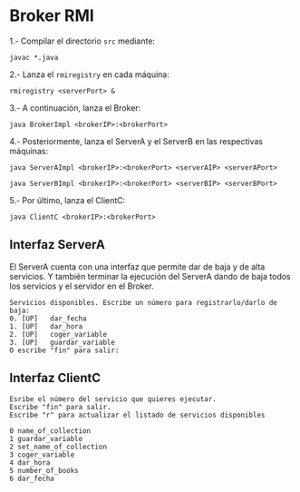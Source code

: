 # Broker RMI

1.- Compilar el directorio `src` mediante:
```
javac *.java
```

2.- Lanza el `rmiregistry` en cada máquina:
```
rmiregistry <serverPort> &
```

3.- A continuación, lanza el Broker:
```
java BrokerImpl <brokerIP>:<brokerPort>
```

4.- Posteriormente, lanza el ServerA y el ServerB en las respectivas máquinas:
```
java ServerAImpl <brokerIP>:<brokerPort> <serverAIP> <serverAPort>
```
```
java ServerBImpl <brokerIP>:<brokerPort> <serverBIP> <serverBPort>
```

5.- Por último, lanza el ClientC:
```
java ClientC <brokerIP>:<brokerPort> 
```

## Interfaz ServerA
El ServerA cuenta con una interfaz que permite dar de baja y de alta servicios.
Y también terminar la ejecución del ServerA dando de baja todos los servicios
y el servidor en el Broker.

```
Servicios disponibles. Escribe un número para registrarlo/darlo de baja:
0. [UP]   dar_fecha
1. [UP]   dar_hora
2. [UP]   coger_variable
3. [UP]   guardar_variable
O escribe "fin" para salir:
```

## Interfaz ClientC
```
Esribe el número del servicio que quieres ejecutar.
Escribe "fin" para salir.
Escribe "r" para actualizar el listado de servicios disponibles

0 name_of_collection
1 guardar_variable
2 set_name_of_collection
3 coger_variable
4 dar_hora
5 number_of_books
6 dar_fecha
```